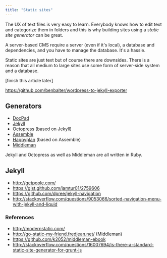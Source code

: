 ```yaml
---
title: "Static sites"
---
```


The UX of text files is very easy to learn. Everybody knows how to edit text and categorize them in folders and this is why building sites using a _static site generator_ can be great.

A server-based CMS require a server (even if it's local), a database and dependencies, and you have to manage the database. It's a hassle.

Static sites are just text but of course there are downsides. There is a reason that all medium to large sites use some form of server-side system and a database.

[finish this article later]

https://github.com/benbalter/wordpress-to-jekyll-exporter

## Generators

- [DocPad](http://docpad.org/)
- [Jekyll](http://jekyllrb.com/)
- [Octopress](https://github.com/imathis/octopress) (based on Jekyll)
- [Assemble](http://assemble.io/)
- [Happyplan](https://github.com/happyplan/happyplan) (based on Assemble)
- [Middleman](http://middlemanapp.com/)

Jekyll and Octopress as well as Middleman are all written in Ruby.

## Jekyll

- http://getpoole.com/
- https://gist.github.com/jamtur01/2759606
- https://github.com/dpree/jekyll-navigation
- http://stackoverflow.com/questions/9053066/sorted-navigation-menu-with-jekyll-and-liquid

### References

- http://modernstatic.com/
- http://go-static-my-friend.fredjean.net/ (Middleman)
- https://github.com/k2052/middleman-ebook
- http://stackoverflow.com/questions/16007694/is-there-a-standard-static-site-generator-for-grunt-js
